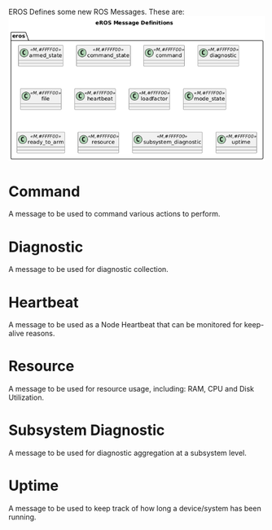 EROS Defines some new ROS Messages.  These are:
![](../output/EROSMessageDiagram.png)

# Command
A message to be used to command various actions to perform.

# Diagnostic
A message to be used for diagnostic collection.

# Heartbeat
A message to be used as a Node Heartbeat that can be monitored for keep-alive reasons.

# Resource
A message to be used for resource usage, including: RAM, CPU and Disk Utilization.

# Subsystem Diagnostic
A message to be used for diagnostic aggregation at a subsystem level.

# Uptime
A message to be used to keep track of how long a device/system has been running.
